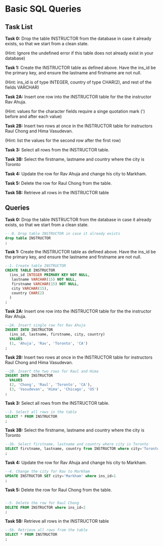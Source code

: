 # Basic SQL Queries

## Task List

**Task 0:** Drop the table INSTRUCTOR from the database in case it already exists, so that we start from a clean state.

(Hint: Ignore the undefined error if this table does not already exist in your database)

**Task 1:** Create the INSTRUCTOR table as defined above. Have the ins_id be the primary key, and ensure the lastname and firstname are not null.

(Hint: ins_id is of type INTEGER, country of type CHAR(2), and rest of the fields VARCHAR)

**Task 2A:** Insert one row into the INSTRUCTOR table for the the instructor Rav Ahuja.

(Hint: values for the character fields require a singe quotation mark (') before and after each value)

**Task 2B:** Insert two rows at once in the INSTRUCTOR table for instructors Raul Chong and Hima Vasudevan.

(Hint: list the values for the second row after the first row)

**Task 3:** Select all rows from the INSTRUCTOR table.

**Task 3B:** Select the firstname, lastname and country where the city is Toronto

**Task 4:** Update the row for Rav Ahuja and change his city to Markham.

**Task 5:** Delete the row for Raul Chong from the table.

**Task 5B:** Retrieve all rows in the INSTRUCTOR table

## Queries

**Task 0:** Drop the table INSTRUCTOR from the database in case it already exists, so that we start from a clean state.

```sql
-- 0. Drop table INSTRUCTOR in case it already exists
drop table INSTRUCTOR
;
```

**Task 1:** Create the INSTRUCTOR table as defined above. Have the ins_id be the primary key, and ensure the lastname and firstname are not null.

```sql
--1. Create table INSTRUCTOR
CREATE TABLE INSTRUCTOR
  (ins_id INTEGER PRIMARY KEY NOT NULL, 
   lastname VARCHAR(15) NOT NULL, 
   firstname VARCHAR(15) NOT NULL, 
   city VARCHAR(15), 
   country CHAR(2)
  )
;
```

**Task 2A:** Insert one row into the INSTRUCTOR table for the the instructor Rav Ahuja.

```sql
--2A. Insert single row for Rav Ahuja
INSERT INTO INSTRUCTOR
  (ins_id, lastname, firstname, city, country)
  VALUES 
  (1, 'Ahuja', 'Rav', 'Toronto', 'CA')
;
```

**Task 2B:** Insert two rows at once in the INSTRUCTOR table for instructors Raul Chong and Hima Vasudevan.

```sql
--2B. Insert the two rows for Raul and Hima
INSERT INTO INSTRUCTOR
  VALUES
  (2, 'Chong', 'Raul', 'Toronto', 'CA'),
  (3, 'Vasudevan', 'Hima', 'Chicago', 'US')
;
```

**Task 3:** Select all rows from the INSTRUCTOR table.

```sql
--3. Select all rows in the table
SELECT * FROM INSTRUCTOR
;
```

**Task 3B:** Select the firstname, lastname and country where the city is Toronto

```sql
--3b. Select firstname, lastname and country where city is Toronto
SELECT firstname, lastname, country from INSTRUCTOR where city='Toronto'
;
```

**Task 4:** Update the row for Rav Ahuja and change his city to Markham.

```sql
--4. Change the city for Rav to Markham
UPDATE INSTRUCTOR SET city='Markham' where ins_id=1
;
```

**Task 5:** Delete the row for Raul Chong from the table.

```sql

--5. Delete the row for Raul Chong
DELETE FROM INSTRUCTOR where ins_id=2
;

```

**Task 5B:** Retrieve all rows in the INSTRUCTOR table

```sql
--5b. Retrieve all rows from the table
SELECT * FROM INSTRUCTOR 
;
```
